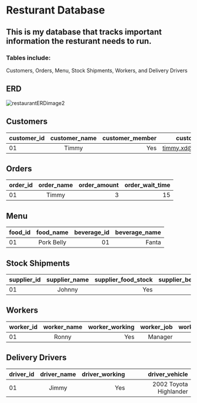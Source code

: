 # Resturant Database
## This is my database that tracks important information the resturant needs to run.
### Tables include:
Customers, Orders, Menu, Stock Shipments, Workers, and Delivery Drivers
## ERD

![restaurantERDimage2](https://user-images.githubusercontent.com/65173830/216831060-9c2acaae-3be7-482e-a61d-8cad3a59a09e.png)

## Customers

| customer_id | customer_name | customer_member | customer_email |
|-|:-:|-:|-:|
| 01 | Timmy | Yes | timmy.xd@gmail.com |

## Orders

| order_id | order_name | order_amount | order_wait_time |
|-|:-:|-:|-:|
| 01 | Timmy | 3 | 15 |

## Menu

| food_id | food_name | beverage_id | beverage_name |
|-|:-:|-:|-:|
| 01 | Pork Belly | 01 | Fanta |

## Stock Shipments

| supplier_id | supplier_name | supplier_food_stock | supplier_beverage_stock |
|-|:-:|-:|-:|
| 01 | Johnny | Yes | No |

## Workers

| worker_id | worker_name | worker_working | worker_job | worker_salary |
|-|:-:|-:|-:|-:|
| 01 | Ronny | Yes | Manager | 45,000 |

## Delivery Drivers

| driver_id | driver_name | driver_working | driver_vehicle |
|-|:-:|-:|-:|
| 01 | Jimmy | Yes | 2002 Toyota Highlander |
